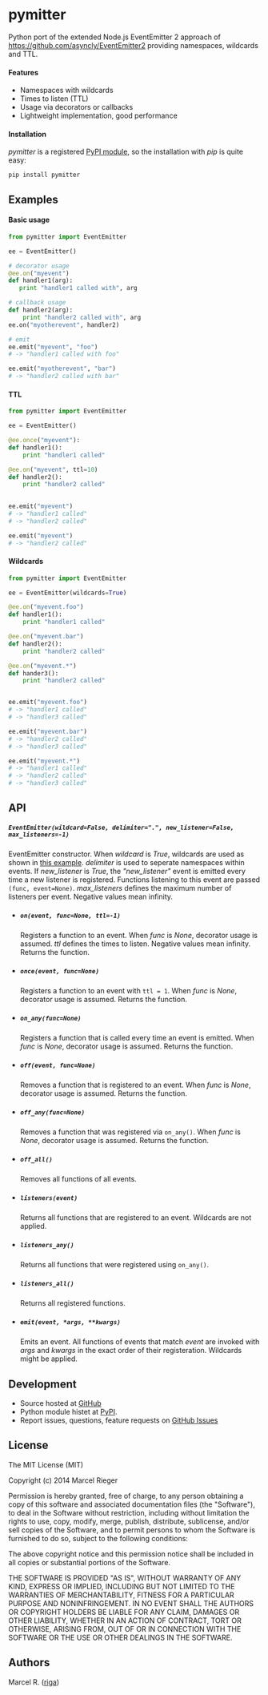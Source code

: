 # pymitter

Python port of the extended Node.js EventEmitter 2 approach of
https://github.com/asyncly/EventEmitter2 providing namespaces, wildcards and TTL.

#### Features

- Namespaces with wildcards
- Times to listen (TTL)
- Usage via decorators or callbacks
- Lightweight implementation, good performance


#### Installation

*pymitter* is a registered [PyPI module](https://pypi.python.org/pypi/pymitter), so the installation
with *pip* is quite easy:

```
pip install pymitter
```


## Examples

#### Basic usage

```python
from pymitter import EventEmitter

ee = EventEmitter()

# decorator usage
@ee.on("myevent")
def handler1(arg):
   print "handler1 called with", arg

# callback usage
def handler2(arg):
    print "handler2 called with", arg
ee.on("myotherevent", handler2)

# emit
ee.emit("myevent", "foo")
# -> "handler1 called with foo"

ee.emit("myotherevent", "bar")
# -> "handler2 called with bar"
```


#### TTL

```python
from pymitter import EventEmitter

ee = EventEmitter()

@ee.once("myevent"):
def handler1():
    print "handler1 called"

@ee.on("myevent", ttl=10)
def handler2():
    print "handler2 called"
    

ee.emit("myevent")
# -> "handler1 called"
# -> "handler2 called"

ee.emit("myevent")
# -> "handler2 called"

```


#### Wildcards

```python
from pymitter import EventEmitter

ee = EventEmitter(wildcards=True)

@ee.on("myevent.foo")
def handler1():
    print "handler1 called"

@ee.on("myevent.bar")
def handler2():
    print "handler2 called"

@ee.on("myevent.*")
def hander3():
    print "handler2 called"


ee.emit("myevent.foo")
# -> "handler1 called"
# -> "handler3 called"

ee.emit("myevent.bar")
# -> "handler2 called"
# -> "handler3 called"

ee.emit("myevent.*")
# -> "handler1 called"
# -> "handler2 called"
# -> "handler3 called"
```


## API

##### ``EventEmitter(wildcard=False, delimiter=".", new_listener=False, max_listeners=-1)``
EventEmitter constructor. When *wildcard* is *True*, wildcards are used as shown in
[this example](#wildcards). *delimiter* is used to seperate namespaces within events. If
*new_listener* is *True*, the *"new_listener"* event is emitted every time a new listener is
registered. Functions listening to this event are passed ``(func, event=None)``. *max_listeners*
defines the maximum number of listeners per event. Negative values mean infinity.

- ##### ``on(event, func=None, ttl=-1)``
	Registers a function to an event. When *func* is *None*, decorator usage is assumed. *ttl*
	defines the times to listen. Negative values mean infinity. Returns the function.

- ##### ``once(event, func=None)``
	Registers a function to an event with ``ttl = 1``. When *func* is *None*, decorator usage is
	assumed. Returns the function.

- ##### ``on_any(func=None)``
	Registers a function that is called every time an event is emitted. When *func* is *None*,
	decorator usage is assumed. Returns the function.

- ##### ``off(event, func=None)``
	Removes a function that is registered to an event. When *func* is *None*, decorator usage is
	assumed. Returns the function.

- ##### ``off_any(func=None)``
	Removes a function that was registered via ``on_any()``. When *func* is *None*, decorator usage
	is assumed. Returns the function.

- ##### ``off_all()``
	Removes all functions of all events.

- ##### ``listeners(event)``
	Returns all functions that are registered to an event. Wildcards are not applied.

- ##### ``listeners_any()``
	Returns all functions that were registered using ``on_any()``.

- ##### ``listeners_all()``
	Returns all registered functions.

- ##### ``emit(event, *args, **kwargs)``
	Emits an event. All functions of events that match *event* are invoked with *args* and *kwargs*
	in the exact order of their registeration. Wildcards might be applied.


## Development

- Source hosted at [GitHub](https://github.com/riga/pymitter)
- Python module histet at [PyPI](https://pypi.python.org/pypi/pymitter).
- Report issues, questions, feature requests on
  [GitHub Issues](https://github.com/riga/pymitter/issues)


## License

The MIT License (MIT)

Copyright (c) 2014 Marcel Rieger

Permission is hereby granted, free of charge, to any person obtaining a copy
of this software and associated documentation files (the "Software"), to deal
in the Software without restriction, including without limitation the rights
to use, copy, modify, merge, publish, distribute, sublicense, and/or sell
copies of the Software, and to permit persons to whom the Software is
furnished to do so, subject to the following conditions:

The above copyright notice and this permission notice shall be included in
all copies or substantial portions of the Software.

THE SOFTWARE IS PROVIDED "AS IS", WITHOUT WARRANTY OF ANY KIND, EXPRESS OR
IMPLIED, INCLUDING BUT NOT LIMITED TO THE WARRANTIES OF MERCHANTABILITY,
FITNESS FOR A PARTICULAR PURPOSE AND NONINFRINGEMENT. IN NO EVENT SHALL THE
AUTHORS OR COPYRIGHT HOLDERS BE LIABLE FOR ANY CLAIM, DAMAGES OR OTHER
LIABILITY, WHETHER IN AN ACTION OF CONTRACT, TORT OR OTHERWISE, ARISING FROM,
OUT OF OR IN CONNECTION WITH THE SOFTWARE OR THE USE OR OTHER DEALINGS IN
THE SOFTWARE.


## Authors

Marcel R. ([riga](https://github.com/riga))
